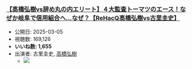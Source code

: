 ### [【高橋弘樹vs辞め丸の内エリート】４大監査トーマツのエース！なぜか岐阜で信用組合へ…なぜ？【ReHacQ高橋弘樹vs古里圭史】](https://www.youtube.com/watch?v=eHS9hq396zE)
-   公開日: 2025-03-05
-   視聴数: 169,126
-   **いいね数: 1,655**
-   出演者: 古里圭史, [高橋弘樹](/rehacq_fan/people/高橋弘樹 "wikilink")
    - [![](https://img.youtube.com/vi/eHS9hq396zE/hqdefault.jpg)](https://www.youtube.com/watch?v=eHS9hq396zE)
